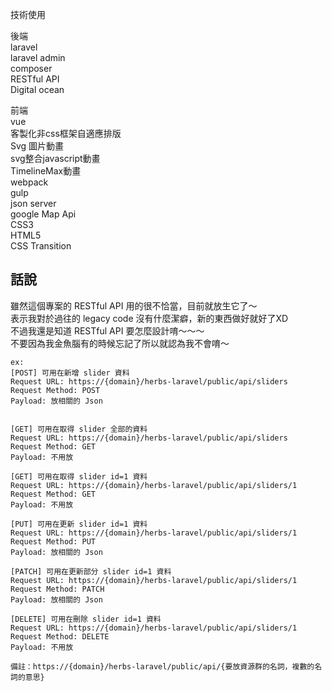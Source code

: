 技術使用<br>

後端<br>
laravel<br>
laravel admin<br>
composer<br>
RESTful API<br>
Digital ocean<br>


前端<br>
vue<br>
客製化非css框架自適應排版<br>
Svg 圖片動畫<br>
svg整合javascript動畫<br>
TimelineMax動畫<br>
webpack<br>
gulp<br>
json server<br>
google Map Api<br>
CSS3<br>
HTML5<br>
CSS Transition<br>



## 話說

雖然這個專案的 RESTful API 用的很不恰當，目前就放生它了～   
表示我對於過往的 legacy code 沒有什麼潔癖，新的東西做好就好了XD  
不過我還是知道 RESTful API 要怎麼設計唷～～～  
不要因為我金魚腦有的時候忘記了所以就認為我不會唷～

```
ex:
[POST] 可用在新增 slider 資料
Request URL: https://{domain}/herbs-laravel/public/api/sliders
Request Method: POST
Payload: 放相關的 Json


[GET] 可用在取得 slider 全部的資料
Request URL: https://{domain}/herbs-laravel/public/api/sliders
Request Method: GET
Payload: 不用放

[GET] 可用在取得 slider id=1 資料
Request URL: https://{domain}/herbs-laravel/public/api/sliders/1
Request Method: GET
Payload: 不用放

[PUT] 可用在更新 slider id=1 資料
Request URL: https://{domain}/herbs-laravel/public/api/sliders/1
Request Method: PUT
Payload: 放相關的 Json

[PATCH] 可用在更新部分 slider id=1 資料
Request URL: https://{domain}/herbs-laravel/public/api/sliders/1
Request Method: PATCH
Payload: 放相關的 Json

[DELETE] 可用在刪除 slider id=1 資料
Request URL: https://{domain}/herbs-laravel/public/api/sliders/1
Request Method: DELETE
Payload: 不用放

備註：https://{domain}/herbs-laravel/public/api/{要放資源群的名詞，複數的名詞的意思}
```
